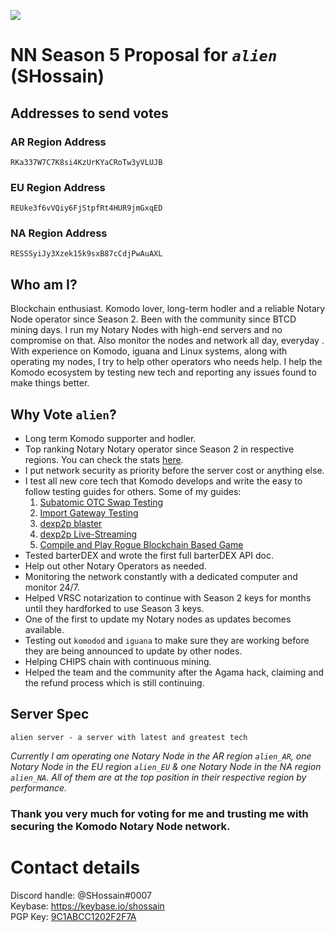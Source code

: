 ![](https://www.telegraph.co.uk/content/dam/tv/2021/01/28/TELEMMGLPICT000248682950_trans_NvBQzQNjv4BqpVlberWd9EgFPZtcLiMQfyf2A9a6I9YchsjMeADBa08.jpeg?imwidth=720)

# NN Season 5 Proposal for *`alien`* (SHossain)

## Addresses to send votes
### AR Region Address
```
RKa337W7C7K8si4KzUrKYaCRoTw3yVLUJB
```
### EU Region Address
```
REUke3f6vVQiy6FjStpfRt4HUR9jmGxqED
```
### NA Region Address
```
RESSSyiJy3Xzek15k9sxB87cCdjPwAuAXL
```

## Who am I?
Blockchain enthusiast. Komodo lover, long-term hodler and a reliable Notary Node operator since Season 2. Been with the community since BTCD mining days. I run my Notary Nodes with high-end servers and no compromise on that. Also monitor the nodes and network all day, everyday . With experience on Komodo, iguana and Linux systems, along with operating my nodes, I try to help other operators who needs help. I help the Komodo ecosystem by testing new tech and reporting any issues found to make things better.

## Why Vote `alien`?
- Long term Komodo supporter and hodler.
- Top ranking Notary Notary operator since Season 2 in respective regions. You can check the stats [here](https://komodostats.com/nn).
- I put network security as priority before the server cost or anything else.
- I test all new core tech that Komodo develops and write the easy to follow testing guides for others. Some of my guides: 
	1. [Subatomic OTC Swap Testing](https://gist.github.com/himu007/add3181427bb53ab5dc5160537f0c238)
	2. [Import Gateway Testing](https://gist.github.com/himu007/5b61ebb330ee46c4c1f7518d34e30d42)
	3. [dexp2p blaster](https://gist.github.com/himu007/c301e69883556d595bfbcb672149783d)
	4. [dexp2p Live-Streaming](https://techloverhd.com/2020/01/use-komodo-dexp2p-tech-for-live-streaming/)
	5. [Compile and Play Rogue Blockchain Based Game](https://gist.github.com/himu007/93e77004490f4716a523d2a0daaf0d37) 
- Tested barterDEX and wrote the first full barterDEX API doc.
- Help out other Notary Operators as needed.
- Monitoring the network constantly with a dedicated computer and monitor 24/7.
- Helped VRSC notarization to continue with Season 2 keys for months until they hardforked to use Season 3 keys.
- One of the first to update my Notary nodes as updates becomes available.
- Testing out `komodod` and `iguana` to make sure they are working before they are being announced to update by other nodes.
- Helping CHIPS chain with continuous mining.
- Helped the team and the community after the Agama hack, claiming and the refund process which is still continuing.

## Server Spec
```
alien server - a server with latest and greatest tech
```
_Currently I am operating one Notary Node in the AR region `alien_AR`, one Notary Node in the EU region `alien_EU` & one Notary Node in the NA region `alien_NA`. All of them are at the top position in their respective region by performance._

### Thank you very much for voting for me and trusting me with securing the Komodo Notary Node network.

# Contact details
Discord handle: @SHossain#0007  
Keybase: https://keybase.io/shossain  
PGP Key: [9C1ABCC1202F2F7A](https://keybase.io/shossain/pgp_keys.asc)    
